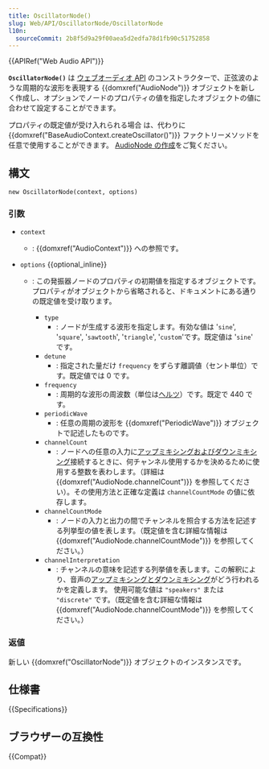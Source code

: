```yaml
---
title: OscillatorNode()
slug: Web/API/OscillatorNode/OscillatorNode
l10n:
  sourceCommit: 2b8f5d9a29f00aea5d2edfa78d1fb90c51752858
---
```


{{APIRef("Web Audio API")}}

**`OscillatorNode()`** は [ウェブオーディオ API](/ja/docs/Web/API/Web_Audio_API) のコンストラクターで、正弦波のような周期的な波形を表現する {{domxref("AudioNode")}} オブジェクトを新しく作成し、オプションでノードのプロパティの値を指定したオブジェクトの値に合わせて設定することができます。

プロパティの既定値が受け入れられる場合 は、代わりに {{domxref("BaseAudioContext.createOscillator()")}} ファクトリーメソッドを任意で使用することができます。 [AudioNode の作成](/ja/docs/Web/API/AudioNode#creating_an_audionode)をご覧ください。

## 構文

```js-nolint
new OscillatorNode(context, options)
```

### 引数

- `context`
  - : {{domxref("AudioContext")}} への参照です。
- `options` {{optional_inline}}

  - : この発振器ノードのプロパティの初期値を指定するオブジェクトです。プロパティがオブジェクトから省略されると、ドキュメントにある通りの既定値を受け取ります。

    - `type`
      - : ノードが生成する波形を指定します。有効な値は '`sine`', '`square`', '`sawtooth`', '`triangle`', '`custom`'です。既定値は '`sine`' です。
    - `detune`
      - : 指定された量だけ `frequency` をずらす離調値（セント単位）です。既定値では 0 です。
    - `frequency`
      - : 周期的な波形の周波数（単位は[ヘルツ](https://ja.wikipedia.org/wiki/ヘルツ)）です。既定で 440 です。
    - `periodicWave`
      - : 任意の周期の波形を {{domxref("PeriodicWave")}} オブジェクトで記述したものです。
    - `channelCount`
      - : ノードへの任意の入力に[アップミキシングおよびダウンミキシング](/ja/docs/Web/API/Web_Audio_API/Basic_concepts_behind_Web_Audio_API#up-mixing_and_down-mixing)接続するときに、何チャンネル使用するかを決めるために使用する整数を表わします。（詳細は {{domxref("AudioNode.channelCount")}} を参照してください）。その使用方法と正確な定義は `channelCountMode` の値に依存します。
    - `channelCountMode`
      - : ノードの入力と出力の間でチャンネルを照合する方法を記述する列挙型の値を表します。（既定値を含む詳細な情報は {{domxref("AudioNode.channelCountMode")}} を参照してください。）
    - `channelInterpretation`
      - : チャンネルの意味を記述する列挙値を表します。この解釈により、音声の[アップミキシングとダウンミキシング](/ja/docs/Web/API/Web_Audio_API/Basic_concepts_behind_Web_Audio_API#up-mixing_and_down-mixing)がどう行われるかを定義します。
        使用可能な値は `"speakers"` または `"discrete"` です。（既定値を含む詳細な情報は {{domxref("AudioNode.channelCountMode")}} を参照してください。）

### 返値

新しい {{domxref("OscillatorNode")}} オブジェクトのインスタンスです。

## 仕様書

{{Specifications}}

## ブラウザーの互換性

{{Compat}}
